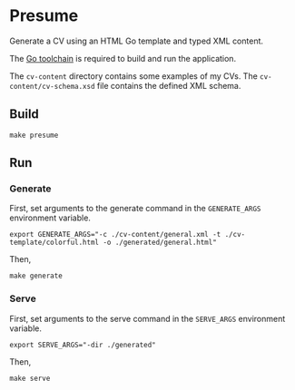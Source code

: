 # Presume

Generate a CV using an HTML Go template and typed XML content.

The [Go toolchain](https://go.dev/dl/) is required to build and run the application.

The `cv-content` directory contains some examples of my CVs. The `cv-content/cv-schema.xsd` file contains the defined XML schema.

## Build

`make presume`

## Run

### Generate

First, set arguments to the generate command in the `GENERATE_ARGS` environment variable.

`export GENERATE_ARGS="-c ./cv-content/general.xml -t ./cv-template/colorful.html -o ./generated/general.html"`

Then,

`make generate`

### Serve

First, set arguments to the serve command in the `SERVE_ARGS` environment variable.

`export SERVE_ARGS="-dir ./generated"`

Then,

`make serve`

